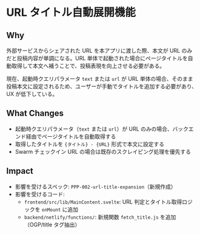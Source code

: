 # URL タイトル自動展開機能

## Why

外部サービスからシェアされた URL を本アプリに渡した際、本文が URL のみだと投稿内容が単調になる。URL 単体で起動された場合にページタイトルを自動取得して本文へ補うことで、投稿表現を向上させる必要がある。

現在、起動時クエリパラメータ `text` または `url` が URL 単体の場合、そのまま投稿本文に設定されるため、ユーザーが手動でタイトルを追加する必要があり、UX が低下している。

## What Changes

- 起動時クエリパラメータ（`text` または `url`）が URL のみの場合、バックエンド経由でページタイトルを自動取得する
- 取得したタイトルを `{タイトル} - {URL}` 形式で本文に設定する
- Swarm チェックイン URL の場合は既存のスクレイピング処理を優先する

## Impact

- 影響を受けるスペック: `PPP-002-url-title-expansion`（新規作成）
- 影響を受けるコード:
  - `frontend/src/lib/MainContent.svelte`: URL 判定とタイトル取得ロジックを `onMount` に追加
  - `backend/netlify/functions/`: 新規関数 `fetch_title.js` を追加（OGP/title タグ抽出）
